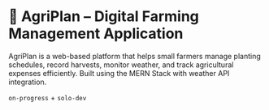 # 🌱 AgriPlan – Digital Farming Management Application

AgriPlan is a web-based platform that helps small farmers manage planting schedules, record harvests, monitor weather, and track agricultural expenses efficiently. Built using the MERN Stack with weather API integration.

`on-progress` + `solo-dev`
